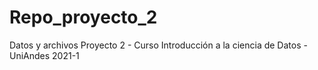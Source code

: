# Repo_proyecto_2
Datos y archivos  Proyecto 2 - Curso Introducción a la ciencia de Datos - UniAndes 2021-1
